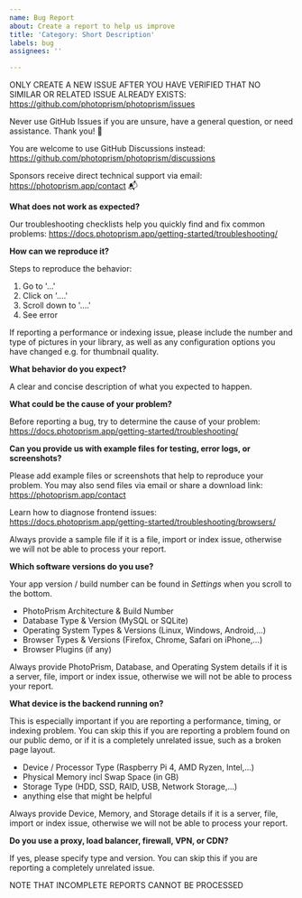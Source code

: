 ```yaml
---
name: Bug Report
about: Create a report to help us improve
title: 'Category: Short Description'
labels: bug
assignees: ''

---
```


ONLY CREATE A NEW ISSUE AFTER YOU HAVE VERIFIED THAT NO SIMILAR OR RELATED ISSUE ALREADY EXISTS:
https://github.com/photoprism/photoprism/issues

Never use GitHub Issues if you are unsure, have a general question, or need assistance. Thank you! 💐

You are welcome to use GitHub Discussions instead:
https://github.com/photoprism/photoprism/discussions

Sponsors receive direct technical support via email:
https://photoprism.app/contact 📬

**What does not work as expected?**

Our troubleshooting checklists help you quickly find and fix common problems:
https://docs.photoprism.app/getting-started/troubleshooting/

**How can we reproduce it?**

Steps to reproduce the behavior:

1. Go to '...'
2. Click on '....'
3. Scroll down to '....'
4. See error

If reporting a performance or indexing issue, please include the number and type of pictures in your library,
as well as any configuration options you have changed e.g. for thumbnail quality.

**What behavior do you expect?**

A clear and concise description of what you expected to happen.

**What could be the cause of your problem?**

Before reporting a bug, try to determine the cause of your problem:
https://docs.photoprism.app/getting-started/troubleshooting/

**Can you provide us with example files for testing, error logs, or screenshots?**

Please add example files or screenshots that help to reproduce your problem.
You may also send files via email or share a download link:
https://photoprism.app/contact

Learn how to diagnose frontend issues:
https://docs.photoprism.app/getting-started/troubleshooting/browsers/

Always provide a sample file if it is a file, import or index issue, otherwise we will not be able to process your report.

**Which software versions do you use?**

Your app version / build number can be found in *Settings* when you scroll to the bottom.

- PhotoPrism Architecture & Build Number
- Database Type & Version (MySQL or SQLite)
- Operating System Types & Versions (Linux, Windows, Android,...)
- Browser Types & Versions (Firefox, Chrome, Safari on iPhone,...)
- Browser Plugins (if any)

Always provide PhotoPrism, Database, and Operating System details if it is a server, file, import or index issue, otherwise we will not be able to process your report.

**What device is the backend running on?**

This is especially important if you are reporting a performance, timing, or indexing problem. You can skip this if you are reporting a problem found on our public demo, or if it is a completely unrelated issue, such as a broken page layout.

- Device / Processor Type (Raspberry Pi 4, AMD Ryzen, Intel,...)
- Physical Memory incl Swap Space (in GB)
- Storage Type (HDD, SSD, RAID, USB, Network Storage,...) 
- anything else that might be helpful

Always provide Device, Memory, and Storage details if it is a server, file, import or index issue, otherwise we will not be able to process your report.

**Do you use a proxy, load balancer, firewall, VPN, or CDN?**

If yes, please specify type and version. You can skip this if you are reporting a completely unrelated issue.

NOTE THAT INCOMPLETE REPORTS CANNOT BE PROCESSED
